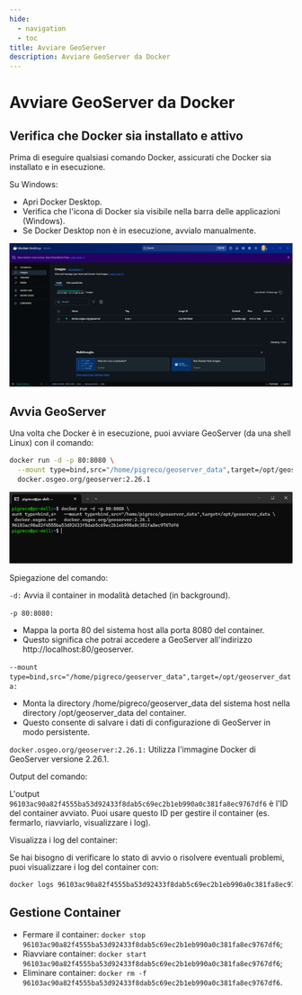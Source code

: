 ```yaml
---
hide:
  - navigation
  - toc
title: Avviare GeoServer
description: Avviare GeoServer da Docker
---
```


# Avviare GeoServer da Docker

## Verifica che Docker sia installato e attivo

Prima di eseguire qualsiasi comando Docker, assicurati che Docker sia installato e in esecuzione.

Su Windows:

- Apri Docker Desktop.
- Verifica che l'icona di Docker sia visibile nella barra delle applicazioni (Windows).
- Se Docker Desktop non è in esecuzione, avvialo manualmente.

![](./imgs/2025-01-26_09h43_15.png)

## Avvia GeoServer
   
Una volta che Docker è in esecuzione, puoi avviare GeoServer (da una shell Linux) con il comando:

```bash
docker run -d -p 80:8080 \
  --mount type=bind,src="/home/pigreco/geoserver_data",target=/opt/geoserver_data \
  docker.osgeo.org/geoserver:2.26.1
```

![](./imgs/2025-01-26_09h49_28.png)

Spiegazione del comando:

`-d:` Avvia il container in modalità detached (in background).

`-p 80:8080:`

- Mappa la porta 80 del sistema host alla porta 8080 del container.
- Questo significa che potrai accedere a GeoServer all'indirizzo http://localhost:80/geoserver.

`--mount type=bind,src="/home/pigreco/geoserver_data",target=/opt/geoserver_data:`

- Monta la directory /home/pigreco/geoserver_data del sistema host nella directory /opt/geoserver_data del container.
- Questo consente di salvare i dati di configurazione di GeoServer in modo persistente.

`docker.osgeo.org/geoserver:2.26.1:` Utilizza l'immagine Docker di GeoServer versione 2.26.1.

Output del comando:

L'output `96103ac90a82f4555ba53d92433f8dab5c69ec2b1eb990a0c381fa8ec9767df6` è l'ID del container avviato. Puoi usare questo ID per gestire il container (es. fermarlo, riavviarlo, visualizzare i log).

Visualizza i log del container:

Se hai bisogno di verificare lo stato di avvio o risolvere eventuali problemi, puoi visualizzare i log del container con:

```bash
docker logs 96103ac90a82f4555ba53d92433f8dab5c69ec2b1eb990a0c381fa8ec9767df6
```

## Gestione Container

- Fermare il container: `docker stop 96103ac90a82f4555ba53d92433f8dab5c69ec2b1eb990a0c381fa8ec9767df6`;
- Riavviare container: `docker start 96103ac90a82f4555ba53d92433f8dab5c69ec2b1eb990a0c381fa8ec9767df6`;
- Eliminare container: `docker rm -f 96103ac90a82f4555ba53d92433f8dab5c69ec2b1eb990a0c381fa8ec9767df6`.



